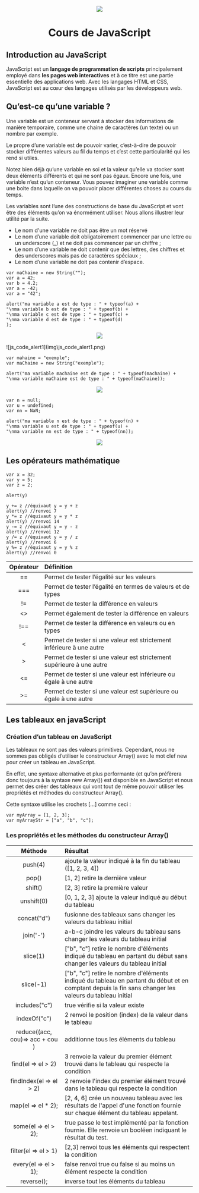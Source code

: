 <p align="center"><img src="img/js_logo.png"></img></p>
<h1 align="center"> Cours de JavaScript</h1>
 
## Introduction au JavaScript

JavaScript est un **langage de programmation de scripts** principalement employé dans **les pages web interactives** et à ce titre est une partie essentielle des applications web. Avec les langages HTML et CSS, JavaScript est au cœur des langages utilisés par les développeurs web.

## Qu’est-ce qu’une variable ?

Une variable est un conteneur servant à stocker des informations de manière temporaire, comme une chaine de caractères (un texte) ou un nombre par exemple.

Le propre d’une variable est de pouvoir varier, c’est-à-dire de pouvoir stocker différentes valeurs au fil du temps et c’est cette particularité qui les rend si utiles.

Notez bien déjà qu’une variable en soi et la valeur qu’elle va stocker sont deux éléments différents et qui ne sont pas égaux. Encore une fois, une variable n’est qu’un conteneur. Vous pouvez imaginer une variable comme une boite dans laquelle on va pouvoir placer différentes choses au cours du temps.

Les variables sont l’une des constructions de base du JavaScript et vont être des éléments qu’on va énormément utiliser. Nous allons illustrer leur utilité par la suite.


- Le nom d'une variable ne doit pas être un mot réservé
- Le nom d’une variable doit obligatoirement commencer par une lettre ou un underscore (_) et ne doit pas commencer par un chiffre ;
- Le nom d’une variable ne doit contenir que des lettres, des chiffres et des underscores mais pas de caractères spéciaux ;
- Le nom d’une variable ne doit pas contenir d’espace.

``` 
var maChaine = new String("");
var a = 42;
var b = 4.2;
var a = -42;
var a = "42";

alert("ma variable a est de type : " + typeof(a) +
"\nma variable b est de type : " + typeof(b) +
"\nma variable c est de type : " + typeof(c) +
"\nma variable d est de type : " + typeof(d)
);
```
<p align="center"><img src="img/js_code_alert1.png"></img></p>
![js_code_alert1](img\js_code_alert1.png)

``` 
var mahaine = "exemple";
var maChaine = new String("exemple");

alert("ma variable machaine est de type : " + typeof(machaine) +
"\nma variable maChaine est de type : " + typeof(maChaine));
```

<p align="center"><img src="img/js_code_alert2.png"></img></p>

``` 
var n = null;
var u = undefined;
var nn = NaN;

alert("ma variable n est de type : " + typeof(n) +
"\nma variable u est de type : " + typeof(u) +
"\nma variable nn est de type : " + typeof(nn));
```

<p align="center"><img src="img\js_code_alert3.png"></img></p>

## Les opérateurs mathématique

```
var x = 32;
var y = 5;
var z = 2;

alert(y)

y += z //équivaut y = y + z
alert(y) //renvoi 7
y *= z //équivaut y = y * z
alert(y) //renvoi 14
y -= z //équivaut y = y - z
alert(y) //renvoi 12
y /= z //équivaut y = y / z
alert(y) //renvoi 6
y %= z //équivaut y = y % z
alert(y) //renvoi 0
```


| Opérateur | Définition |
|:---------:|:----------|
| ==        | Permet de tester l’égalité sur les valeurs |
| ===	| Permet de tester l’égalité en termes de valeurs et de types |
| !=	| Permet de tester la différence en valeurs |
| <>	| Permet également de tester la différence en valeurs|
| !==	| Permet de tester la différence en valeurs ou en types |
| <	| Permet de tester si une valeur est strictement inférieure à une autre | 
| >	 | Permet de tester si une valeur est strictement supérieure à une autre |
| <=	| Permet de tester si une valeur est inférieure ou égale à une autre |
| >=	| Permet de tester si une valeur est supérieure ou égale à une autre |


## Les tableaux en javaScript

### Création d’un tableau en JavaScript

Les tableaux ne sont pas des valeurs primitives. Cependant, nous ne sommes pas obligés d’utiliser le constructeur Array() avec le mot clef new pour créer un tableau en JavaScript.

En effet, une syntaxe alternative et plus performante (et qu’on préfèrera donc toujours à la syntaxe new Array()) est disponible en JavaScript et nous permet des créer des tableaux qui vont tout de même pouvoir utiliser les propriétés et méthodes du constructeur Array().

Cette syntaxe utilise les crochets […] comme ceci :

```
var myArray = [1, 2, 3];
var myArrayStr = ["a", "b", "c"];
```

### Les propriétés et les méthodes du constructeur Array()

| Méthode | Résultat |
|:-------:|:---------|
| push(4) |  ajoute la valeur indiqué à la fin du tableau ([1, 2, 3, 4])|
 | pop() | [1, 2] retire la dernière valeur|
 | shift() | [2, 3] retire la première valeur|
 | unshift(0) | [0, 1, 2, 3] ajoute la valeur indiqué au début du tableau|
 | concat("d")| fusionne des tableaux sans changer les valeurs du tableau initial|
 | join('-')|  a-b-c joindre les valeurs du tableau sans changer les valeurs du tableau initial|
 | slice(1)|  ["b", "c"] retire le nombre d'éléments indiqué du tableau en partant du début sans changer les valeurs du tableau initial|
 | slice(-1)|  ["b", "c"] retire le nombre d'éléments indiqué du tableau en partant du début et en comptant depuis la fin sans changer les valeurs du tableau initial|
 | includes("c")| true vérifie si la valeur existe|
 | indexOf("c")| 2 renvoi le position (index) de la valeur dans le tableau|
 | reduce((acc, cou)=> acc + cou ) |  additionne tous les éléments du tableau|
 | find(el => el > 2) | 3 renvoie la valeur du premier élément trouvé dans le tableau qui respecte la condition|
 | findIndex(el => el > 2) | 2 renvoie l'index du premier élément trouvé dans le tableau qui respecte la condition|
| map(el => el * 2); | [2, 4, 6] crée un nouveau tableau avec les résultats de l'appel d'une fonction fournie sur chaque élément du tableau appelant.|
 | some(el => el > 2); | true passe le test implémenté par la fonction fournie. Elle renvoie un booléen indiquant le résultat du test.|
 | filter(el => el > 1) |  [2,3] renvoi tous les éléments qui respectent la condition|
 | every(el => el > 1);| false renvoi true ou false si au moins un élément respecte la condition |
 | reverse();| inverse tout les éléments du tableau |